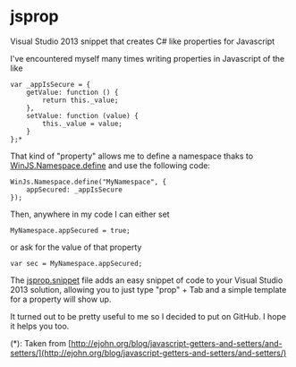# jsprop
Visual Studio 2013 snippet that creates C# like properties for Javascript

I've encountered myself many times writing properties in Javascript of the like

	var _appIsSecure = {
		getValue: function () {
			return this._value;
		},
		setValue: function (value) {
			this._value = value;
		}
	};*

That kind of "property" allows me to define a namespace thaks to [WinJS.Namespace.define](https://msdn.microsoft.com/en-us/library/windows/apps/br212667.aspx) and use the following code:

	WinJs.Namespace.define("MyNamespace", {
		appSecured: _appIsSecure
	});

Then, anywhere in my code I can either set 

	MyNamespace.appSecured = true;

or ask for the value of that property

	var sec = MyNamespace.appSecured;

The [jsprop.snippet](jsprop.snippet) file adds an easy snippet of code to your Visual Studio 2013 solution, allowing you to just type "prop" + Tab and a simple template for a property will show up.

It turned out to be pretty useful to me so I decided to put on GitHub. I hope it helps you too.

(*): Taken from [http://ejohn.org/blog/javascript-getters-and-setters/and-setters/](http://ejohn.org/blog/javascript-getters-and-setters/and-setters/)